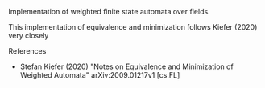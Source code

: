 Implementation of weighted finite state automata over fields.

This implementation of equivalence and minimization follows Kiefer (2020) very closely


References

 - Stefan Kiefer (2020) "Notes on Equivalence and Minimization of Weighted Automata"
   arXiv:2009.01217v1 [cs.FL]
